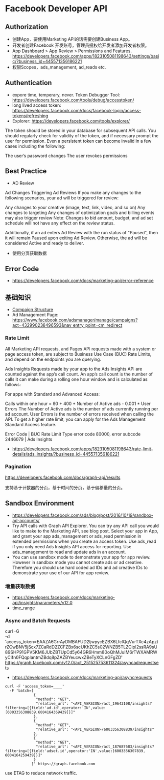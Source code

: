 # Facebook Developer API

## Authorization

* 创建App，要使用Marketing API的话需要创建Business App。
* 开发者创建Facebook 开发账号，管理员授权给开发者添加开发者权限。
* App Dashboard > App Review > Permissions and Features. https://developers.facebook.com/apps/1823105081198643/settings/basic/?business_id=445571356186221
* 权限Scopes，ads_management, ad_reads etc. 


## Authentication

* expore time, temperary, never. Token Debugger Tool: https://developers.facebook.com/tools/debug/accesstoken/
* long lived access token: https://developers.facebook.com/docs/facebook-login/access-tokens/refreshing
* Explorer: https://developers.facebook.com/tools/explorer/

The token should be stored in your database for subsequent API calls. You should regularly check for validity of the token, and if necessary prompt the user for permission. Even a persistent token can become invalid in a few cases including the following:

The user’s password changes
The user revokes permissions

## Best Practice

* AD Review

Ad Changes Triggering Ad Reviews
If you make any changes to the following scenarios, your ad will be triggered for review:

Any changes to your creative (image, text, link, video, and so on)
Any changes to targeting
Any changes of optimization goals and billing events may also trigger review
Note: Changes to bid amount, budget, and ad set schedule will not have any effect on the review status.

Additionally, if an ad enters Ad Review with the run status of "Paused", then it will remain Paused upon exiting Ad Review. Otherwise, the ad will be considered Active and ready to deliver.

* 使用分页获取数据

## Error Code

* https://developers.facebook.com/docs/marketing-api/error-reference


## 基础知识

* [Compaign Structure](https://developers.facebook.com/docs/marketing-api/campaign-structure)
* Ad Management Page: https://www.facebook.com/adsmanager/manage/campaigns?act=432990238496593&nav_entry_point=cm_redirect


### Rate Limit

All Marketing API requests, and Pages API requests made with a system or page access token, are subject to Business Use Case (BUC) Rate Limits, and depend on the endpoints you are querying.

Ads Insights
Requests made by your app to the Ads Insights API are counted against the app’s call count. An app’s call count is the number of calls it can make during a rolling one hour window and is calculated as follows:

For apps with Standard and Advanced Access:

Calls within one hour = 60 + 400 * Number of Active ads - 0.001 * User Errors
The Number of Active ads is the number of ads currently running per ad account. User Errors is the number of errors received when calling the API. To get a higher rate limit, you can apply for the Ads Management Standard Access feature.

Error Code | BUC Rate Limit Type
error code 80000, error subcode 2446079 | Ads Insights

* https://developers.facebook.com/apps/1823105081198643/rate-limit-details/ads_insights/?business_id=445571356186221

### Pagination

https://developers.facebook.com/docs/graph-api/results

支持基于计数器的分页，基于时间的分页，基于偏移量的分页。

## Sandbox Environment

* https://developers.facebook.com/ads/blog/post/2016/10/19/sandbox-ad-accounts/
* Try API calls with Graph API Explorer. You can try any API call you would like to make to the Marketing API, see blog post. Select your app in App, and grant your app ads_management or ads_read permission in extended permissions when you create an access token. Use ads_read if you only need Ads Insights API access for reporting. Use ads_management to read and update ads in an account.
* You can use sandbox mode to demonstrate your app for app review. However in sandbox mode you cannot create ads or ad creative. Therefore you should use hard coded ad IDs and ad creative IDs to demonstrate your use of our API for app review.

### 增量获取数据

* https://developers.facebook.com/docs/marketing-api/insights/parameters/v12.0
* time_range

### Async and Batch Requests

curl -G \
  -d 'access_token=EAAZA6GrrAyDMBAFUD2ljwpycEZBX6LfclQqVurTXc4zApztrZCwBNV5jScx7ZCaRdD2ZCFZBx6scUKhZC5s02WNZB5TLZCipI2ssRA9sU89SHP91GPV5KM6JUbZBTUpCd5y64GR6Hmm80oQhMJuIM6rTWXAMRWyCifn0FQqpIantmZBdq8pZAZBYeucwxZBeTyXCLnGFgZD' \
  https://graph.facebook.com/v12.0/act_251525753611324/asyncadrequestsets


* https://developers.facebook.com/docs/marketing-api/asyncrequests

```shell
curl -F 'access_token=____' 
  -F 'batch=[
             {
              "method": "GET",
              "relative_url": "<API_VERSION>/act_19643108/insights?filtering=[{field:'ad.id',operator:'IN',value:[6003356308839,6004164369439]}]"
             },
             {
              "method": "GET",
              "relative_url": "<API_VERSION>/6003356308839/insights"
             },
             {
              "method": "GET",
              "relative_url": "<API_VERSION>/act_187687683/insights?filtering=[{field:'adset.id',operator:'IN',value:[6003356307839, 6004164259439]}]"
             }
            ]' https://graph.facebook.com
```

use ETAG to reduce network traffic.
